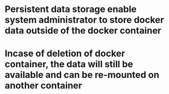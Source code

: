 # Persistent data storage enable system administrator to store docker data outside of the docker container #
# Incase of deletion of docker container, the data will still be available and can be re-mounted on another container #

